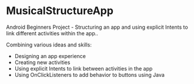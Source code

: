 # MusicalStructureApp

Android Beginners Project - Structuring an app and using explicit Intents to link different activities within the app..

Combining various ideas and skills: 
- Designing an app experience 
- Creating new activities 
- Using explicit Intents to link between activities in the app 
- Using OnClickListeners to add behavior to buttons using Java 

